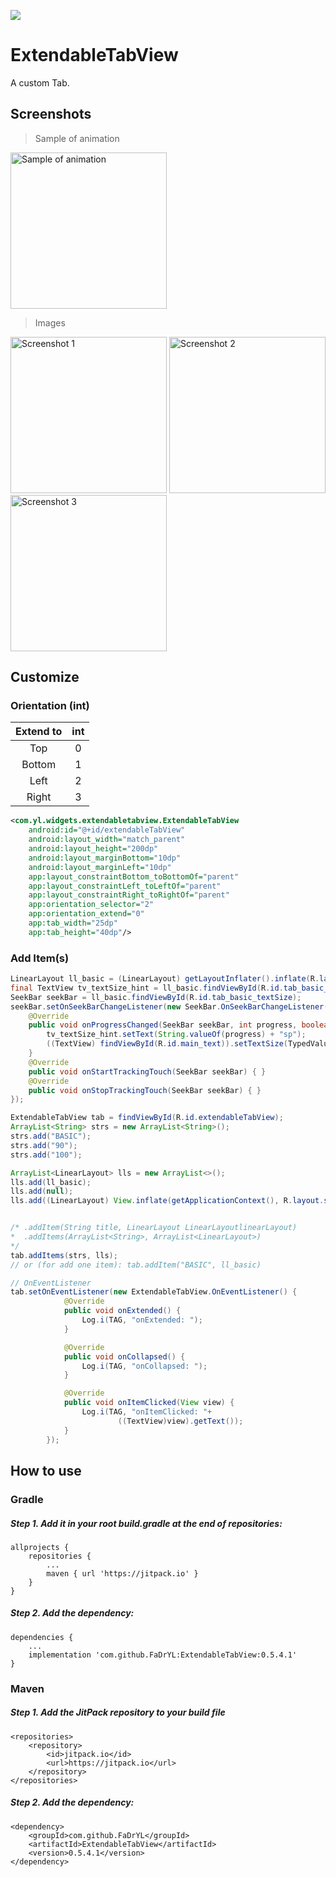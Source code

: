 [![](https://jitpack.io/v/FaDrYL/ExtendableTabView.svg)](https://jitpack.io/#FaDrYL/ExtendableTabView)
# ExtendableTabView
A custom Tab.



## Screenshots
> Sample of animation
<img src="https://github.com/FaDrYL/ExtendableTabView/blob/master/Screenshots/animateSample.gif" alt="Sample of animation" width="250">

> Images
<img src="https://github.com/FaDrYL/ExtendableTabView/blob/master/Screenshots/Screenshot_1.png" alt="Screenshot 1" width="250">
<img src="https://github.com/FaDrYL/ExtendableTabView/blob/master/Screenshots/Screenshot_2.png" alt="Screenshot 2" width="250">
<img src="https://github.com/FaDrYL/ExtendableTabView/blob/master/Screenshots/Screenshot_3.png" alt="Screenshot 3" width="250">


## Customize
### Orientation (int)
| Extend to | int |
|:---------:|:---:|
|    Top    |  0  |
|   Bottom  |  1  |
|    Left   |  2  |
|   Right   |  3  |
```xml
<com.yl.widgets.extendabletabview.ExtendableTabView
	android:id="@+id/extendableTabView"
	android:layout_width="match_parent"
	android:layout_height="200dp"
	android:layout_marginBottom="10dp"
	android:layout_marginLeft="10dp"
	app:layout_constraintBottom_toBottomOf="parent"
	app:layout_constraintLeft_toLeftOf="parent"
	app:layout_constraintRight_toRightOf="parent"
	app:orientation_selector="2"
	app:orientation_extend="0"
	app:tab_width="25dp"
	app:tab_height="40dp"/>
```
### Add Item(s)
```Java
LinearLayout ll_basic = (LinearLayout) getLayoutInflater().inflate(R.layout.tab_basic, null);
final TextView tv_textSize_hint = ll_basic.findViewById(R.id.tab_basic_textSize_hint);
SeekBar seekBar = ll_basic.findViewById(R.id.tab_basic_textSize);
seekBar.setOnSeekBarChangeListener(new SeekBar.OnSeekBarChangeListener() {
    @Override
    public void onProgressChanged(SeekBar seekBar, int progress, boolean fromUser) {
        tv_textSize_hint.setText(String.valueOf(progress) + "sp");
        ((TextView) findViewById(R.id.main_text)).setTextSize(TypedValue.COMPLEX_UNIT_SP, progress);
    }
    @Override
    public void onStartTrackingTouch(SeekBar seekBar) { }
    @Override
    public void onStopTrackingTouch(SeekBar seekBar) { }
});

ExtendableTabView tab = findViewById(R.id.extendableTabView);
ArrayList<String> strs = new ArrayList<String>();
strs.add("BASIC");
strs.add("90");
strs.add("100");

ArrayList<LinearLayout> lls = new ArrayList<>();
lls.add(ll_basic);
lls.add(null);
lls.add((LinearLayout) View.inflate(getApplicationContext(), R.layout.sample_body_3, null));


/* .addItem(String title, LinearLayout LinearLayoutlinearLayout)
*  .addItems(ArrayList<String>, ArrayList<LinearLayout>)
*/
tab.addItems(strs, lls);
// or (for add one item): tab.addItem("BASIC", ll_basic)

// OnEventListener
tab.setOnEventListener(new ExtendableTabView.OnEventListener() {
            @Override
            public void onExtended() {
                Log.i(TAG, "onExtended: ");
            }

            @Override
            public void onCollapsed() {
                Log.i(TAG, "onCollapsed: ");
            }

            @Override
            public void onItemClicked(View view) {
                Log.i(TAG, "onItemClicked: "+
                        ((TextView)view).getText());
            }
        });
```


## How to use
### Gradle
##### Step 1. Add it in your root build.gradle at the end of repositories:
```
allprojects {
    repositories {
        ...
        maven { url 'https://jitpack.io' }
    }
}
```
##### Step 2. Add the dependency:
```
dependencies {
    ...
    implementation 'com.github.FaDrYL:ExtendableTabView:0.5.4.1'
}
```

### Maven
##### Step 1. Add the JitPack repository to your build file
```
<repositories>
    <repository>
        <id>jitpack.io</id>
        <url>https://jitpack.io</url>
    </repository>
</repositories>
```
##### Step 2. Add the dependency:
```
<dependency>
    <groupId>com.github.FaDrYL</groupId>
    <artifactId>ExtendableTabView</artifactId>
    <version>0.5.4.1</version>
</dependency>
```
	
